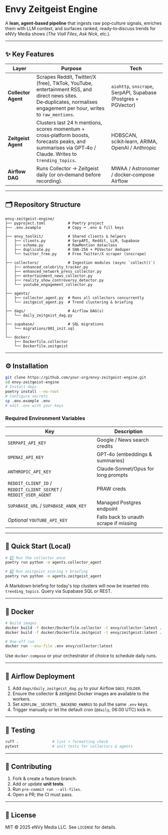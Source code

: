 # Envy Zeitgeist Engine

A **lean, agent‑based pipeline** that ingests raw pop‑culture signals, enriches them with LLM context, and surfaces ranked, ready‑to‑discuss trends for eNVy Media shows (*The Viall Files*, *Ask Nick*, etc.).

---

## ✨ Key Features

| Layer               | Purpose                                                                                                                                                               | Tech                                                           |
| ------------------- | --------------------------------------------------------------------------------------------------------------------------------------------------------------------- | -------------------------------------------------------------- |
| **Collector Agent** | Scrapes Reddit, Twitter/X (free), TikTok, YouTube, entertainment RSS, and direct news sites. De‑duplicates, normalises engagement per hour, writes to `raw_mentions`. | `aiohttp`, `snscrape`, SerpAPI, Supabase (Postgres + PGVector) |
| **Zeitgeist Agent** | Clusters last 24 h mentions, scores momentum + cross‑platform boosts, forecasts peaks, and summarises via GPT‑4o / Claude. Writes to `trending_topics`.               | HDBSCAN, scikit‑learn, ARIMA, OpenAI / Anthropic               |
| **Airflow DAG**     | Runs Collector → Zeitgeist daily (or on‑demand before recording).                                                                                                     | MWAA / Astronomer / docker‑compose Airflow                     |

---

## 🗂️ Repository Structure

```
envy-zeitgeist-engine/
├── pyproject.toml          # Poetry project
├── .env.example            # Copy ➜ .env & fill keys
│
├── envy_toolkit/           # Shared clients & helpers
│   ├── clients.py          # SerpAPI, Reddit, LLM, Supabase
│   ├── schema.py           # RawMention dataclass
│   ├── duplicate.py        # SHA‑256 + PGVector deduper
│   └── twitter_free.py     # Free Twitter/X scraper (snscrape)
│
├── collectors/             # Ingestion modules (async `collect()`)
│   ├── enhanced_celebrity_tracker.py
│   ├── enhanced_network_press_collector.py
│   ├── entertainment_news_collector.py
│   ├── reality_show_controversy_detector.py
│   └── youtube_engagement_collector.py
│
├── agents/
│   ├── collector_agent.py  # Runs all collectors concurrently
│   └── zeitgeist_agent.py  # Trend clustering & briefing
│
├── dags/                   # Airflow DAG(s)
│   └── daily_zeitgeist_dag.py
│
├── supabase/               # SQL migrations
│   └── migrations/001_init.sql
│
└── docker/
    ├── Dockerfile.collector
    └── Dockerfile.zeitgeist
```

---

## ⚙️ Installation

```bash
git clone https://github.com/your‑org/envy‑zeitgeist‑engine.git
cd envy‑zeitgeist‑engine
# Install deps
poetry install --no‑root
# Configure secrets
cp .env.example .env
# edit .env with your keys
```

### Required Environment Variables

| Key                                                               | Description                            |
| ----------------------------------------------------------------- | -------------------------------------- |
| `SERPAPI_API_KEY`                                                 | Google / News search credits           |
| `OPENAI_API_KEY`                                                  | GPT‑4o (embeddings & summaries)        |
| `ANTHROPIC_API_KEY`                                               | Claude‑Sonnet/Opus for long prompts    |
| `REDDIT_CLIENT_ID` / `REDDIT_CLIENT_SECRET` / `REDDIT_USER_AGENT` | PRAW creds                             |
| `SUPABASE_URL` / `SUPABASE_ANON_KEY`                              | Managed Postgres endpoint              |
| *Optional* `YOUTUBE_API_KEY`                                      | Falls back to unauth scrape if missing |

---

## 🚀 Quick Start (Local)

```bash
# 1️⃣ Run the collector once
poetry run python -m agents.collector_agent

# 2️⃣ Run zeitgeist scoring + briefing
poetry run python -m agents.zeitgeist_agent
```

A Markdown briefing for today's top clusters will now be inserted into `trending_topics`. Query via Supabase SQL or REST.

---

## 🐳 Docker

```bash
# Build images
docker build -f docker/Dockerfile.collector -t envy/collector:latest .
docker build -f docker/Dockerfile.zeitgeist -t envy/zeitgeist:latest .

# One‑off run
docker run --env‑file .env envy/collector:latest
```

Use `docker‑compose` or your orchestrator of choice to schedule daily runs.

---

## 🛫 Airflow Deployment

1. Add `dags/daily_zeitgeist_dag.py` to your Airflow `DAGS_FOLDER`.
2. Ensure the collector & zeitgeist Docker images are available to the workers.
3. Set `AIRFLOW__SECRETS__BACKEND_KWARGS` to pull the same `.env` keys.
4. Trigger manually or let the default cron (`@daily`, 06:00 UTC) kick in.

---

## 🧪 Testing

```bash
ruff .               # lint + formatting check
pytest               # unit tests for collectors & agents
```

---

## 🤝 Contributing

1. Fork & create a feature branch.
2. Add or update **unit tests**.
3. Run `pre‑commit run --all-files`.
4. Open a PR; the CI must pass.

---

## 📄 License

MIT © 2025 eNVy Media LLC. See `LICENSE` for details.